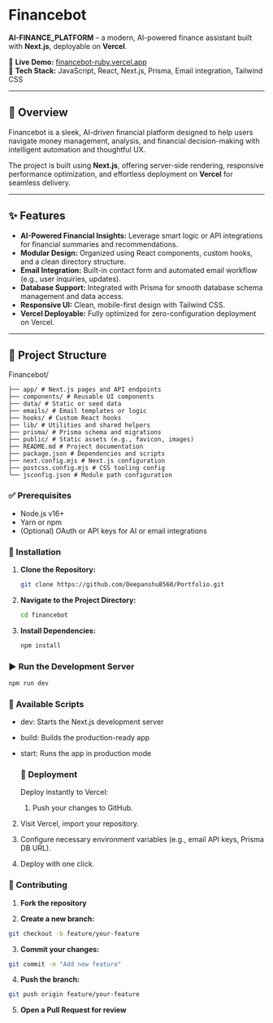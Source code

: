 # Financebot

**AI-FINANCE_PLATFORM** – a modern, AI-powered finance assistant built with **Next.js**, deployable on **Vercel**.

🚀 **Live Demo:** [financebot-ruby.vercel.app](https://financebot-ruby.vercel.app)  
📂 **Tech Stack:** JavaScript, React, Next.js, Prisma, Email integration, Tailwind CSS  

---

## 📖 Overview

Financebot is a sleek, AI-driven financial platform designed to help users navigate money management, analysis, and financial decision-making with intelligent automation and thoughtful UX.

The project is built using **Next.js**, offering server-side rendering, responsive performance optimization, and effortless deployment on **Vercel** for seamless delivery.

---

## ✨ Features

- **AI-Powered Financial Insights:** Leverage smart logic or API integrations for financial summaries and recommendations.  
- **Modular Design:** Organized using React components, custom hooks, and a clean directory structure.  
- **Email Integration:** Built-in contact form and automated email workflow (e.g., user inquiries, updates).  
- **Database Support:** Integrated with Prisma for smooth database schema management and data access.  
- **Responsive UI:** Clean, mobile-first design with Tailwind CSS.  
- **Vercel Deployable:** Fully optimized for zero-configuration deployment on Vercel.  

---

## 📂 Project Structure

Financebot/
```
├── app/ # Next.js pages and API endpoints
├── components/ # Reusable UI components
├── data/ # Static or seed data
├── emails/ # Email templates or logic
├── hooks/ # Custom React hooks
├── lib/ # Utilities and shared helpers
├── prisma/ # Prisma schema and migrations
├── public/ # Static assets (e.g., favicon, images)
├── README.md # Project documentation
├── package.json # Dependencies and scripts
├── next.config.mjs # Next.js configuration
├── postcss.config.mjs # CSS tooling config
└── jsconfig.json # Module path configuration
```


### ✅ Prerequisites

- Node.js v16+  
- Yarn or npm  
- (Optional) OAuth or API keys for AI or email integrations  

### 🔧 Installation

1. **Clone the Repository:**
   ```bash
   git clone https://github.com/Deepanshu8560/Portfolio.git
2. **Navigate to the Project Directory:**
   ```bash
   cd financebot
3. **Install Dependencies:**
   ```bash
   npm install

### ▶️ Run the Development Server
```bash
npm run dev
```

### 📜 Available Scripts

- dev: Starts the Next.js development server

- build: Builds the production-ready app

- start: Runs the app in production mode

  ### 🚀 Deployment

  Deploy instantly to Vercel:

  1. Push your changes to GitHub.

2. Visit Vercel, import your repository.

3. Configure necessary environment variables (e.g., email API keys, Prisma DB URL).

4. Deploy with one click.


### 🤝 Contributing

1. **Fork the repository**

2. **Create a new branch:**
```bash
git checkout -b feature/your-feature
```

3. **Commit your changes:**
```bash
git commit -m "Add new feature"
```

4. **Push the branch:**
```bash
git push origin feature/your-feature
```

5. **Open a Pull Request for review**

   
